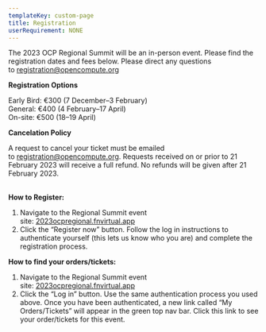```yaml
---
templateKey: custom-page
title: Registration
userRequirement: NONE
---
```

The 2023 OCP Regional Summit will be an in-person event. Please find the registration dates and fees below. Please direct any questions to [](mailto:registration@opencompute.org)[registration@opencompute.org](mailto:registration@opencompute.org)

**Registration Options**

Early Bird: €300 (7 December–3 February)\
General: €400 (4 February–17 April)\
On-site: €500 (18–19 April)

**Cancelation Policy**

A request to cancel your ticket must be emailed to [](mailto:registration@opencompute.org)[registration@opencompute.org](mailto:registration@opencompute.org)[](mailto:registration@opencompute.org). Requests received on or prior to 21 February 2023 will receive a full refund. No refunds will be given after 21 February 2023.

**<br>How to Register:**

1. Navigate to the Regional Summit event site: [2023ocpregional.fnvirtual.app](https://2023ocpregional.fnvirtual.app)
2. Click the “Register now” button. Follow the log in instructions to authenticate yourself (this lets us know who you are) and complete the registration process. 

**How to find your orders/tickets:**

1. Navigate to the Regional Summit event site: [2023ocpregional.fnvirtual.app](https://2023ocpregional.fnvirtual.app)[](https://2023ocpregional.fnvirtual.app)
2. Click the “Log in” button. Use the same authentication process you used above. Once you have been authenticated, a new link called “My Orders/Tickets” will appear in the green top nav bar. Click this link to see your order/tickets for this event.